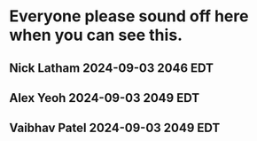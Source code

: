 # Everyone please sound off here when you can see this.
## Nick Latham 2024-09-03 2046 EDT
## Alex Yeoh 2024-09-03 2049 EDT
## Vaibhav Patel 2024-09-03 2049 EDT
## 
## 
